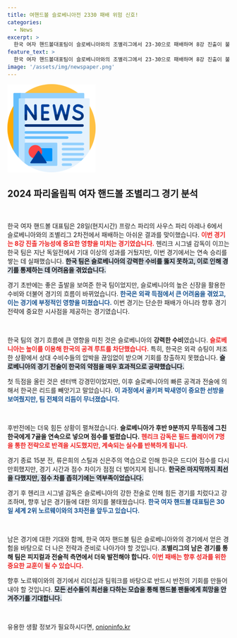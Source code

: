 ```yaml
---
title: 여핸드볼 슬로베니아전 2330 패배 위험 신호!
categories:
  - News
excerpt: >
  한국 여자 핸드볼대표팀이 슬로베니아와의 조별리그에서 23-30으로 패배하며 8강 진출이 불투명해졌다. 감독은 조별리그 승리 가능성이 있었으나 아쉬움만 남는다며 향후 강팀들과의 경기를 다짐했다.
feature_text: >
  한국 여자 핸드볼대표팀이 슬로베니아와의 조별리그에서 23-30으로 패배하며 8강 진출이 불투명해졌다. 감독은 조별리그 승리 가능성이 있었으나 아쉬움만 남는다며 향후 강팀들과의 경기를 다짐했다.
image: '/assets/img/newspaper.png'
---
```


<p><img src="/assets/img/newspaper.png" alt="kimp 속보" /></p>

<h2 data-ke-size="size26">2024 파리올림픽 여자 핸드볼 조별리그 경기 분석</h2>

<p data-ke-size="size16">&nbsp;</p>

<p>한국 여자 핸드볼 대표팀은 28일(현지시간) 프랑스 파리의 사우스 파리 아레나 6에서 슬로베니아와의 조별리그 2차전에서 패배하는 아쉬운 결과를 맞이했습니다. <b><span style="color: #ee2323;">이번 경기는 8강 진출 가능성에 중요한 영향을 미치는 경기였습니다.</span></b> 헨리크 시그넬 감독이 이끄는 한국 팀은 지난 독일전에서 기대 이상의 성과를 거뒀지만, 이번 경기에서는 연속 승리를 쌓는 데 실패했습니다. <b><span style="background-color: #21538527;">한국 팀은 슬로베니아의 강력한 수비를 뚫지 못하고, 이로 인해 경기를 통제하는 데 어려움을 겪었습니다.</span></b></p>

<p>경기 초반에는 좋은 출발을 보여준 한국 팀이었지만, 슬로베니아의 높은 신장을 활용한 수비와 더불어 경기의 흐름이 바뀌었습니다. <b><span style="color: #1a5490;">한국은 외곽 득점에서 큰 어려움을 겪었고, 이는 경기에 부정적인 영향을 미쳤습니다.</span></b> 이번 경기는 단순한 패배가 아니라 향후 경기 전략에 중요한 시사점을 제공하는 경기였습니다.</p>

<p data-ke-size="size16">&nbsp;</p>

<p>한국 팀의 경기 흐름에 큰 영향을 미친 것은 슬로베니아의 <b>강력한 수비</b>였습니다. <b><span style="color: #ee2323;">슬로베니아는 높이를 이용해 한국의 공격 루트를 차단했습니다.</span></b> 특히, 한국은 외곽 슈팅이 저조한 상황에서 상대 수비수들의 압박을 끊임없이 받으며 기회를 창출하지 못했습니다. <b><span style="background-color: #21538527;">슬로베니아의 경기 전술이 한국의 약점을 매우 효과적으로 공략했습니다.</span></b> </p>

<p>첫 득점을 올린 것은 센터백 강경민이었지만, 이후 슬로베니아의 빠른 공격과 전술에 의해서 한국은 리드를 빼앗기고 말았습니다. <b><span style="color: #1a5490;">이 과정에서 골키퍼 박새영이 중요한 선방을 보여줬지만, 팀 전체의 리듬이 무너졌습니다.</span></b></p>

<p data-ke-size="size16">&nbsp;</p>

<p>후반전에는 더욱 힘든 상황이 펼쳐졌습니다. <b>슬로베니아가 후반 9분까지 무득점에 그친 한국에게 7골을 연속으로 넣으며 점수를 벌렸습니다.</b> <b><span style="color: #ee2323;">헨리크 감독은 필드 플레이어 7명을 통한 전략으로 반격을 시도했지만, 계속되는 실수를 반복하게 됩니다.</span></b> </p>

<p>경기 종료 15분 전, 류은희의 스틸과 신은주의 역습으로 인해 한국은 드디어 점수를 다시 만회했지만, 경기 시간과 점수 차이가 점점 더 벌어지게 됩니다. <b><span style="background-color: #21538527;">한국은 마지막까지 최선을 다했지만, 점수 차를 좁히기에는 역부족이었습니다.</span></b> </p>

<p>경기 후 헨리크 시그넬 감독은 슬로베니아의 강한 전술로 인해 힘든 경기를 치렀다고 강조하며, 향후 남은 경기들에 대한 의지를 불태웠습니다. <b><span style="color: #1a5490;">한국 여자 핸드볼 대표팀은 30일 세계 2위 노르웨이와의 3차전을 앞두고 있습니다.</span></b></p>

<p data-ke-size="size16">&nbsp;</p>

<p>남은 경기에 대한 기대와 함께, 한국 여자 핸드볼 팀은 슬로베니아와의 경기에서 얻은 경험을 바탕으로 더 나은 전략과 준비로 나아가야 할 것입니다. <b>조별리그의 남은 경기를 통해 팀은 피지컬과 전술적 측면에서 더욱 발전해야 합니다.</b> <b><span style="color: #ee2323;">이번 패배는 향후 성과를 위한 중요한 교훈이 될 수 있습니다.</span></b> </p>

<p>향후 노르웨이와의 경기에서 리더십과 팀워크를 바탕으로 반드시 반전의 기회를 만들어내야 할 것입니다. <b><span style="background-color: #21538527;">모든 선수들이 최선을 다하는 모습을 통해 핸드볼 팬들에게 희망을 안겨주기를 기대합니다.</span></b> </p>

<p data-ke-size="size16">&nbsp;</p>
유용한 생활 정보가 필요하시다면, <a href="https://onioninfo.kr" rel="dofollow">onioninfo.kr</a>


